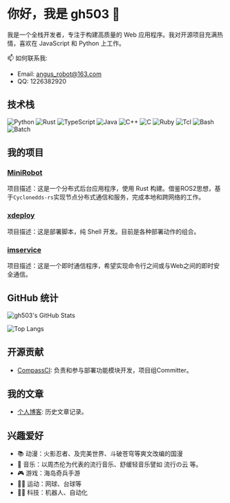 # 你好，我是 gh503 👋

我是一个全栈开发者，专注于构建高质量的 Web 应用程序。我对开源项目充满热情，喜欢在 JavaScript 和 Python 上工作。

📫 如何联系我:
- Email: angus_robot@163.com
- QQ: 1226382920

## 技术栈

![Python](https://img.shields.io/badge/Python-3776AB?style=for-the-badge&logo=python&logoColor=white)
![Rust](https://img.shields.io/badge/Rust-000000?style=for-the-badge&logo=rust&logoColor=white)
![TypeScript](https://img.shields.io/badge/TypeScript-007ACC?style=for-the-badge&logo=typescript&logoColor=white)
![Java](https://img.shields.io/badge/Java-007396?style=for-the-badge&logo=java&logoColor=white)
![C++](https://img.shields.io/badge/C++-00599C?style=for-the-badge&logo=c%2B%2B&logoColor=white)
![C](https://img.shields.io/badge/C-A8B9CC?style=for-the-badge&logo=c&logoColor=black)
![Ruby](https://img.shields.io/badge/Ruby-CC342D?style=for-the-badge&logo=ruby&logoColor=white)
![Tcl](https://img.shields.io/badge/Tcl-1E90FF?style=for-the-badge&logo=tcl&logoColor=white)
![Bash](https://img.shields.io/badge/Bash-4EAA25?style=for-the-badge&logo=gnu-bash&logoColor=white)
![Batch](https://img.shields.io/badge/Batch-2C8EBB?style=for-the-badge&logo=windows-terminal&logoColor=white)

## 我的项目

### [MiniRobot](https://github.com/gh503/miniRobot)

项目描述：这是一个分布式后台应用程序，使用 Rust 构建。借鉴ROS2思想，基于`Cyclonedds-rs`实现节点分布式通信和服务，完成本地和跨网络的工作。

### [xdeploy](https://github.com/gh503/xdeploy)

项目描述：这是部署脚本，纯 Shell 开发。目前是各种部署动作的组合。

### [imservice](https://github.com/gh503/imservice)

项目描述：这是一个即时通信程序，希望实现命令行之间或与Web之间的即时安全通信。

## GitHub 统计

![gh503's GitHub Stats](https://github-readme-stats.vercel.app/api?username=gh503&show_icons=true&theme=radical)

![Top Langs](https://github-readme-stats.vercel.app/api/top-langs/?username=gh503&layout=compact&theme=radical)

## 开源贡献

- [CompassCI](https://gitee.com/openeuler/compass-ci): 负责和参与部署功能模块开发，项目组Committer。

## 我的文章

- [个人博客](https://gh503.github.io/): 历史文章记录。

## 兴趣爱好

- 📚 动漫：火影忍者、及完美世界、斗破苍穹等爽文改编的国漫
- 🎸 音乐：以周杰伦为代表的流行音乐、舒缓轻音乐譬如 流行の云 等。
- 🎮 游戏：海岛奇兵手游
- 🏃‍♀️ 运动：网球、台球等
- 🧑‍💻 科技：机器人、自动化
